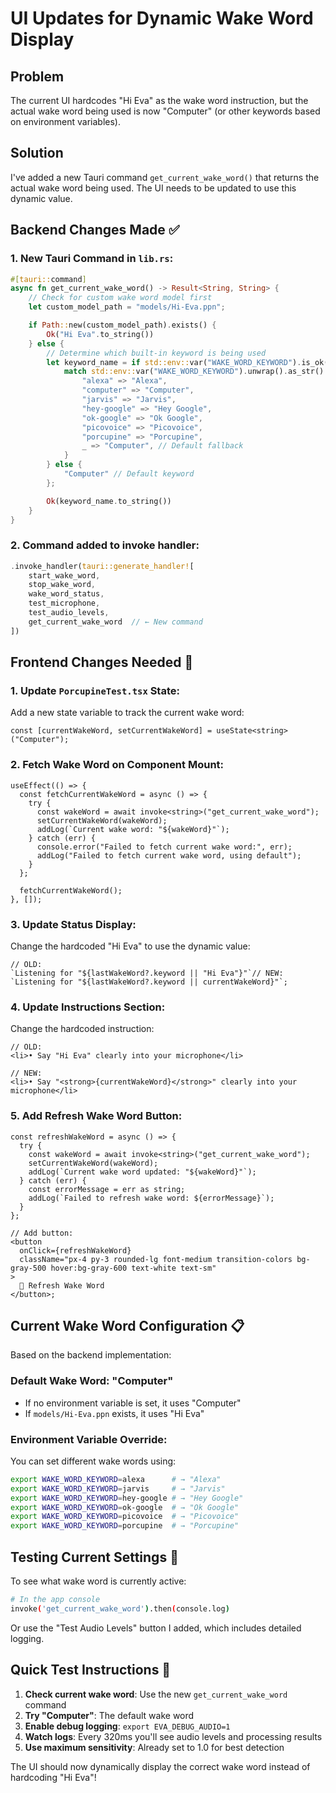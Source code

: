 # UI Updates for Dynamic Wake Word Display

## Problem

The current UI hardcodes "Hi Eva" as the wake word instruction, but the actual wake word being used is now "Computer" (or other keywords based on environment variables).

## Solution

I've added a new Tauri command `get_current_wake_word()` that returns the actual wake word being used. The UI needs to be updated to use this dynamic value.

## Backend Changes Made ✅

### 1. New Tauri Command in `lib.rs`:

```rust
#[tauri::command]
async fn get_current_wake_word() -> Result<String, String> {
    // Check for custom wake word model first
    let custom_model_path = "models/Hi-Eva.ppn";

    if Path::new(custom_model_path).exists() {
        Ok("Hi Eva".to_string())
    } else {
        // Determine which built-in keyword is being used
        let keyword_name = if std::env::var("WAKE_WORD_KEYWORD").is_ok() {
            match std::env::var("WAKE_WORD_KEYWORD").unwrap().as_str() {
                "alexa" => "Alexa",
                "computer" => "Computer",
                "jarvis" => "Jarvis",
                "hey-google" => "Hey Google",
                "ok-google" => "Ok Google",
                "picovoice" => "Picovoice",
                "porcupine" => "Porcupine",
                _ => "Computer", // Default fallback
            }
        } else {
            "Computer" // Default keyword
        };

        Ok(keyword_name.to_string())
    }
}
```

### 2. Command added to invoke handler:

```rust
.invoke_handler(tauri::generate_handler![
    start_wake_word,
    stop_wake_word,
    wake_word_status,
    test_microphone,
    test_audio_levels,
    get_current_wake_word  // ← New command
])
```

## Frontend Changes Needed 🔧

### 1. Update `PorcupineTest.tsx` State:

Add a new state variable to track the current wake word:

```tsx
const [currentWakeWord, setCurrentWakeWord] = useState<string>("Computer");
```

### 2. Fetch Wake Word on Component Mount:

```tsx
useEffect(() => {
  const fetchCurrentWakeWord = async () => {
    try {
      const wakeWord = await invoke<string>("get_current_wake_word");
      setCurrentWakeWord(wakeWord);
      addLog(`Current wake word: "${wakeWord}"`);
    } catch (err) {
      console.error("Failed to fetch current wake word:", err);
      addLog("Failed to fetch current wake word, using default");
    }
  };

  fetchCurrentWakeWord();
}, []);
```

### 3. Update Status Display:

Change the hardcoded "Hi Eva" to use the dynamic value:

```tsx
// OLD:
`Listening for "${lastWakeWord?.keyword || "Hi Eva"}"`// NEW:
`Listening for "${lastWakeWord?.keyword || currentWakeWord}"`;
```

### 4. Update Instructions Section:

Change the hardcoded instruction:

```tsx
// OLD:
<li>• Say "Hi Eva" clearly into your microphone</li>

// NEW:
<li>• Say "<strong>{currentWakeWord}</strong>" clearly into your microphone</li>
```

### 5. Add Refresh Wake Word Button:

```tsx
const refreshWakeWord = async () => {
  try {
    const wakeWord = await invoke<string>("get_current_wake_word");
    setCurrentWakeWord(wakeWord);
    addLog(`Current wake word updated: "${wakeWord}"`);
  } catch (err) {
    const errorMessage = err as string;
    addLog(`Failed to refresh wake word: ${errorMessage}`);
  }
};

// Add button:
<button
  onClick={refreshWakeWord}
  className="px-4 py-3 rounded-lg font-medium transition-colors bg-gray-500 hover:bg-gray-600 text-white text-sm"
>
  🔄 Refresh Wake Word
</button>;
```

## Current Wake Word Configuration 📋

Based on the backend implementation:

### Default Wake Word: **"Computer"**

- If no environment variable is set, it uses "Computer"
- If `models/Hi-Eva.ppn` exists, it uses "Hi Eva"

### Environment Variable Override:

You can set different wake words using:

```bash
export WAKE_WORD_KEYWORD=alexa      # → "Alexa"
export WAKE_WORD_KEYWORD=jarvis     # → "Jarvis"
export WAKE_WORD_KEYWORD=hey-google # → "Hey Google"
export WAKE_WORD_KEYWORD=ok-google  # → "Ok Google"
export WAKE_WORD_KEYWORD=picovoice  # → "Picovoice"
export WAKE_WORD_KEYWORD=porcupine  # → "Porcupine"
```

## Testing Current Settings 🧪

To see what wake word is currently active:

```bash
# In the app console
invoke('get_current_wake_word').then(console.log)
```

Or use the "Test Audio Levels" button I added, which includes detailed logging.

## Quick Test Instructions 🎯

1. **Check current wake word**: Use the new `get_current_wake_word` command
2. **Try "Computer"**: The default wake word
3. **Enable debug logging**: `export EVA_DEBUG_AUDIO=1`
4. **Watch logs**: Every 320ms you'll see audio levels and processing results
5. **Use maximum sensitivity**: Already set to 1.0 for best detection

The UI should now dynamically display the correct wake word instead of hardcoding "Hi Eva"!
